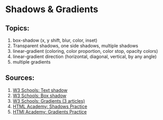 # Shadows & Gradients

## Topics:

1. box-shadow (x, y shift, blur, color, inset)
2. Transparent shadows, one side shadows, multiple shadows
3. linear-gradient (coloring, color proportion, color stop, opacity colors)
4. linear-gradient direction (horizontal, diagonal, vertical, by any angle)
5. multiple gradients


## Sources:

1. [W3 Schools: Text shadow](https://www.w3schools.com/css/css3_shadows.asp)
2. [W3 Schools: Box shadow](https://www.w3schools.com/css/css3_shadows_box.asp)
3. [W3 Schools: Gradients (3 articles)](https://www.w3schools.com/css/css3_gradients.asp)
4. [HTML Academy: Shadows Practice](https://htmlacademy.ru/courses/51)
5. [HTMl Academy: Gradients Practice](https://htmlacademy.ru/courses/70)
